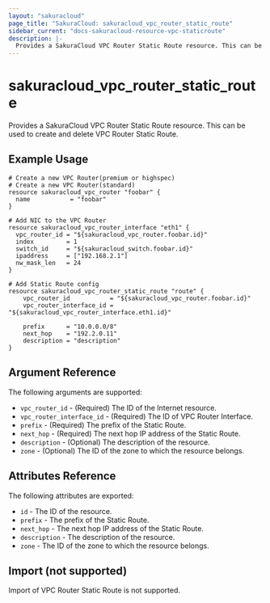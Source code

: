 ```yaml
---
layout: "sakuracloud"
page_title: "SakuraCloud: sakuracloud_vpc_router_static_route"
sidebar_current: "docs-sakuracloud-resource-vpc-staticroute"
description: |-
  Provides a SakuraCloud VPC Router Static Route resource. This can be used to create and delete VPC Router Static Route.
---
```


# sakuracloud\_vpc\_router\_static\_route

Provides a SakuraCloud VPC Router Static Route resource. This can be used to create and delete VPC Router Static Route.

## Example Usage

```hcl
# Create a new VPC Router(premium or highspec)
# Create a new VPC Router(standard)
resource sakuracloud_vpc_router "foobar" {
  name           = "foobar"
}

# Add NIC to the VPC Router
resource sakuracloud_vpc_router_interface "eth1" {
  vpc_router_id = "${sakuracloud_vpc_router.foobar.id}"
  index         = 1
  switch_id     = "${sakuracloud_switch.foobar.id}"
  ipaddress     = ["192.168.2.1"]
  nw_mask_len   = 24
}

# Add Static Route config
resource sakuracloud_vpc_router_static_route "route" {
    vpc_router_id           = "${sakuracloud_vpc_router.foobar.id}"
    vpc_router_interface_id = "${sakuracloud_vpc_router_interface.eth1.id}"

    prefix      = "10.0.0.0/8"
    next_hop    = "192.2.0.11"
    description = "description"
}
```

## Argument Reference

The following arguments are supported:

* `vpc_router_id` - (Required) The ID of the Internet resource.
* `vpc_router_interface_id` - (Required) The ID of VPC Router Interface.
* `prefix` - (Required) The prefix of the Static Route.
* `next_hop` - (Required) The next hop IP address of the Static Route.
* `description` - (Optional) The description of the resource.
* `zone` - (Optional) The ID of the zone to which the resource belongs.

## Attributes Reference

The following attributes are exported:

* `id` - The ID of the resource.
* `prefix` - The prefix of the Static Route.
* `next_hop` - The next hop IP address of the Static Route.
* `description` - The description of the resource.
* `zone` - The ID of the zone to which the resource belongs.

## Import (not supported)

Import of VPC Router Static Route is not supported.
